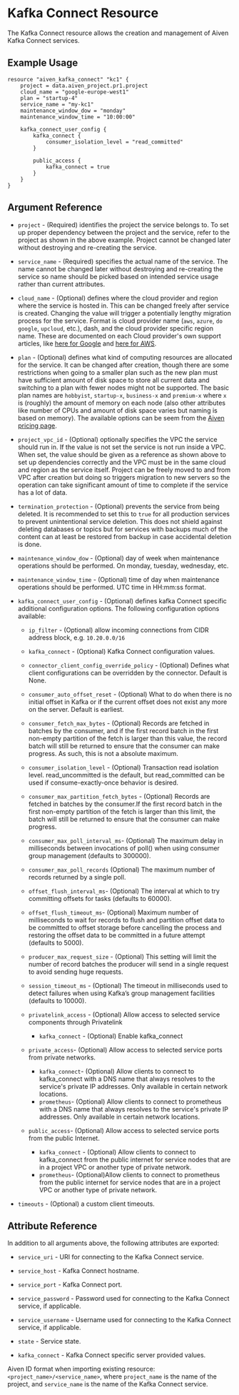 # Kafka Connect Resource

The Kafka Connect resource allows the creation and management of Aiven Kafka Connect services.

## Example Usage

```hcl
resource "aiven_kafka_connect" "kc1" {
    project = data.aiven_project.pr1.project
    cloud_name = "google-europe-west1"
    plan = "startup-4"
    service_name = "my-kc1"
    maintenance_window_dow = "monday"
    maintenance_window_time = "10:00:00"
    
    kafka_connect_user_config {
        kafka_connect {
            consumer_isolation_level = "read_committed"
        }

        public_access {
            kafka_connect = true
        }
    }
}
```

## Argument Reference

* `project` - (Required) identifies the project the service belongs to. To set up proper dependency
between the project and the service, refer to the project as shown in the above example.
Project cannot be changed later without destroying and re-creating the service.

* `service_name` - (Required) specifies the actual name of the service. The name cannot be changed
later without destroying and re-creating the service so name should be picked based on
intended service usage rather than current attributes.

* `cloud_name` - (Optional) defines where the cloud provider and region where the service is hosted
in. This can be changed freely after service is created. Changing the value will trigger
a potentially lengthy migration process for the service. Format is cloud provider name
(`aws`, `azure`, `do` `google`, `upcloud`, etc.), dash, and the cloud provider
specific region name. These are documented on each Cloud provider's own support articles,
like [here for Google](https://cloud.google.com/compute/docs/regions-zones/) and
[here for AWS](https://docs.aws.amazon.com/AmazonRDS/latest/UserGuide/Concepts.RegionsAndAvailabilityZones.html).

* `plan` - (Optional) defines what kind of computing resources are allocated for the service. It can
be changed after creation, though there are some restrictions when going to a smaller
plan such as the new plan must have sufficient amount of disk space to store all current
data and switching to a plan with fewer nodes might not be supported. The basic plan
names are `hobbyist`, `startup-x`, `business-x` and `premium-x` where `x` is
(roughly) the amount of memory on each node (also other attributes like number of CPUs
and amount of disk space varies but naming is based on memory). The available options can be seem from the [Aiven pricing page](https://aiven.io/pricing).

* `project_vpc_id` - (Optional) optionally specifies the VPC the service should run in. If the value
is not set the service is not run inside a VPC. When set, the value should be given as a
reference as shown above to set up dependencies correctly and the VPC must be in the same
cloud and region as the service itself. Project can be freely moved to and from VPC after
creation but doing so triggers migration to new servers so the operation can take
significant amount of time to complete if the service has a lot of data.

* `termination_protection` - (Optional) prevents the service from being deleted. It is recommended to
set this to `true` for all production services to prevent unintentional service
deletion. This does not shield against deleting databases or topics but for services
with backups much of the content can at least be restored from backup in case accidental
deletion is done.

* `maintenance_window_dow` - (Optional) day of week when maintenance operations should be performed. 
On monday, tuesday, wednesday, etc.

* `maintenance_window_time` - (Optional) time of day when maintenance operations should be performed. 
UTC time in HH:mm:ss format.

* `kafka_connect_user_config` - (Optional) defines kafka Connect specific additional configuration options. 
The following configuration options available:
    * `ip_filter` - (Optional) allow incoming connections from CIDR address block, e.g. `10.20.0.0/16`
    * `kafka_connect` - (Optional) Kafka Connect configuration values.
    * `connector_client_config_override_policy` - (Optional) Defines what client configurations can be 
    overridden by the connector. Default is None.
    * `consumer_auto_offset_reset` - (Optional) What to do when there is no initial offset in Kafka or 
    if the current offset does not exist any more on the server. Default is earliest.
    * `consumer_fetch_max_bytes` - (Optional) Records are fetched in batches by the consumer, and if 
    the first record batch in the first non-empty partition of the fetch is larger than this value, 
    the record batch will still be returned to ensure that the consumer can make progress. As such, 
    this is not a absolute maximum.
    * `consumer_isolation_level` - (Optional) Transaction read isolation level. read_uncommitted is 
    the default, but read_committed can be used if consume-exactly-once behavior is desired.     
    * `consumer_max_partition_fetch_bytes` - (Optional) Records are fetched in batches by the consumer.If 
    the first record batch in the first non-empty partition of the fetch is larger than this limit, 
    the batch will still be returned to ensure that the consumer can make progress.                                                   
    * `consumer_max_poll_interval_ms`- (Optional) The maximum delay in milliseconds between invocations 
    of poll() when using consumer group management (defaults to 300000).
    * `consumer_max_poll_records` (Optional) The maximum number of records returned by a single poll.
    * `offset_flush_interval_ms`- (Optional) The interval at which to try committing offsets for tasks 
    (defaults to 60000).
    * `offset_flush_timeout_ms`- (Optional) Maximum number of milliseconds to wait for records to flush 
    and partition offset data to be committed to offset storage before cancelling the process and restoring 
    the offset data to be committed in a future attempt (defaults to 5000).
    * `producer_max_request_size` - (Optional) This setting will limit the number of record batches the 
    producer will send in a single request to avoid sending huge requests. 
    * `session_timeout_ms` - (Optional) The timeout in milliseconds used to detect failures when using Kafka’s 
    group management facilities (defaults to 10000).
      
    * `privatelink_access` - (Optional) Allow access to selected service components through Privatelink
        * `kafka_connect` - (Optional) Enable kafka_connect

    * `private_access`- (Optional) Allow access to selected service ports from private networks.
        * `kafka_connect`- (Optional)  Allow clients to connect to kafka_connect with a DNS name that 
         always resolves to the service's private IP addresses. Only available in certain network locations.
        * `prometheus`- (Optional) Allow clients to connect to prometheus with a DNS name that always resolves to 
         the service's private IP addresses. Only available in certain network locations.
      
    * `public_access`- (Optional) Allow access to selected service ports from the public Internet.
        * `kafka_connect` - (Optional) Allow clients to connect to kafka_connect from the public internet for 
        service nodes that are in a project VPC or another type of private network.
        * `prometheus`- (Optional)Allow clients to connect to prometheus from the public internet for service 
        nodes that are in a project VPC or another type of private network.

* `timeouts` - (Optional) a custom client timeouts.

## Attribute Reference

In addition to all arguments above, the following attributes are exported:

* `service_uri` - URI for connecting to the Kafka Connect service.

* `service_host` - Kafka Connect hostname.

* `service_port` - Kafka Connect port.

* `service_password` - Password used for connecting to the Kafka Connect service, if applicable.

* `service_username` - Username used for connecting to the Kafka Connect service, if applicable.

* `state` - Service state.

* `kafka_connect` - Kafka Connect specific server provided values.

Aiven ID format when importing existing resource: `<project_name>/<service_name>`, where `project_name`
is the name of the project, and `service_name` is the name of the Kafka Connect service.
